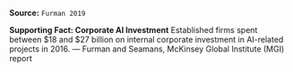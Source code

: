 **Source:** `Furman 2019`

**Supporting Fact: Corporate AI Investment**
Established firms spent between $18 and $27 billion on internal corporate investment in AI-related projects in 2016. — Furman and Seamans, McKinsey Global Institute (MGI) report
